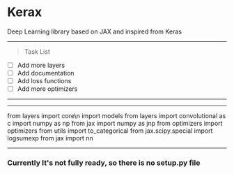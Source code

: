 # Kerax

Deep Learning library based on JAX and inspired from Keras



---
> Task List
- [ ] Add more layers
- [ ] Add documentation
- [ ] Add loss functions
- [ ] Add more optimizers 
---

---

from layers import core\n
import models
from layers import convolutional as c
import numpy as np
from jax import numpy as jnp
from optimizers import optimizers
from utils import to_categorical
from jax.scipy.special import logsumexp
from jax import nn

---


### Currently It's not fully ready, so there is no setup.py file
